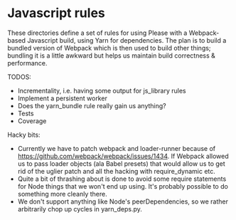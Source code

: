 Javascript rules
================

These directories define a set of rules for using Please with a
Webpack-based Javascript build, using Yarn for dependencies.
The plan is to build a bundled version of Webpack which is then
used to build other things; bundling it is a little awkward but
helps us maintain build correctness & performance.

TODOS:
 - Incrementality, i.e. having some output for js_library rules
 - Implement a persistent worker
 - Does the yarn_bundle rule really gain us anything?
 - Tests
 - Coverage

Hacky bits:
 - Currently we have to patch webpack and loader-runner because of
   https://github.com/webpack/webpack/issues/1434. If Webpack
   allowed us to pass loader objects (ala Babel presets) that would
   allow us to get rid of the uglier patch and all the hacking with
   require_dynamic etc.
 - Quite a bit of thrashing about is done to avoid some require
   statements for Node things that we won't end up using. It's probably
   possible to do something more cleanly there.
 - We don't support anything like Node's peerDependencies, so we rather
   arbitrarily chop up cycles in yarn_deps.py.
